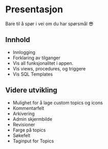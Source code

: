 # Presentasjon

Bare til å spør i vei om du har spørsmål 😎

## Innhold
- Innlogging
- Forklaring av tilganger
- Vis all funksjonalitet i appen.
- Vis views, procedures, og triggere
- Vis SQL Templates

## Videre utvikling
- Mulighet for å lage custom topics og icons
- Kommentarfelt
- Arkivering
- Admin skjermbilde
- Revisioner
- Farge på topics
- Søkefelt
- Taginput for Topics
